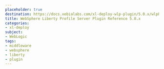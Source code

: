```yaml
---
placeholder: true
destination: https://docs.xebialabs.com/xl-deploy-wlp-plugin/5.0.x/wlpPluginManual.html
title: WebSphere Liberty Profile Server Plugin Reference 5.0.x
categories: 
- xl-deploy
subject:
- WebLogic
tags:
- middleware
- websphere
- liberty
- plugin
---
```


